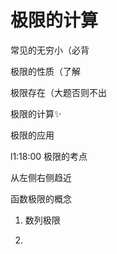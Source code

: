 # 极限的计算

常见的无穷小（必背

极限的性质（了解

极限存在（大题否则不出

极限的计算✨

极限的应用



l1:18:00 极限的考点

从左侧右侧趋近



函数极限的概念

1. 数列极限



1. 